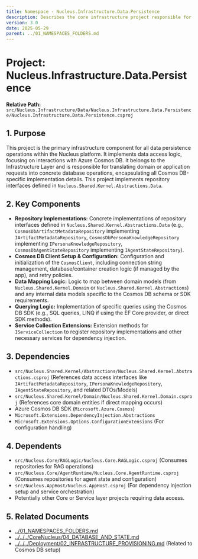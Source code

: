 ```yaml
---
title: Namespace - Nucleus.Infrastructure.Data.Persistence
description: Describes the core infrastructure project responsible for all data persistence concerns, primarily implementing repository interfaces for Azure Cosmos DB.
version: 3.0
date: 2025-05-29
parent: ../01_NAMESPACES_FOLDERS.md
---
```


# Project: Nucleus.Infrastructure.Data.Persistence

**Relative Path:** `src/Nucleus.Infrastructure/Data/Nucleus.Infrastructure.Data.Persistence/Nucleus.Infrastructure.Data.Persistence.csproj`

## 1. Purpose

This project is the primary infrastructure component for all data persistence operations within the Nucleus platform. It implements data access logic, focusing on interactions with Azure Cosmos DB. It belongs to the Infrastructure Layer and is responsible for translating domain or application requests into concrete database operations, encapsulating all Cosmos DB-specific implementation details. This project implements repository interfaces defined in `Nucleus.Shared.Kernel.Abstractions.Data`.

## 2. Key Components

*   **Repository Implementations:** Concrete implementations of repository interfaces defined in `Nucleus.Shared.Kernel.Abstractions.Data` (e.g., `CosmosDbArtifactMetadataRepository` implementing `IArtifactMetadataRepository`, `CosmosDbPersonaKnowledgeRepository` implementing `IPersonaKnowledgeRepository`, `CosmosDbAgentStateRepository` implementing `IAgentStateRepository`).
*   **Cosmos DB Client Setup & Configuration:** Configuration and initialization of the `CosmosClient`, including connection string management, database/container creation logic (if managed by the app), and retry policies.
*   **Data Mapping Logic:** Logic to map between domain models (from `Nucleus.Shared.Kernel.Domain` or `Nucleus.Shared.Kernel.Abstractions`) and any internal data models specific to the Cosmos DB schema or SDK requirements.
*   **Querying Logic:** Implementation of specific queries using the Cosmos DB SDK (e.g., SQL queries, LINQ if using the EF Core provider, or direct SDK methods).
*   **Service Collection Extensions:** Extension methods for `IServiceCollection` to register repository implementations and other necessary services for dependency injection.

## 3. Dependencies

*   `src/Nucleus.Shared.Kernel/Abstractions/Nucleus.Shared.Kernel.Abstractions.csproj` (References data access interfaces like `IArtifactMetadataRepository`, `IPersonaKnowledgeRepository`, `IAgentStateRepository`, and related DTOs/Models)
*   `src/Nucleus.Shared.Kernel/Domain/Nucleus.Shared.Kernel.Domain.csproj` (References core domain entities if direct mapping occurs)
*   Azure Cosmos DB SDK (`Microsoft.Azure.Cosmos`)
*   `Microsoft.Extensions.DependencyInjection.Abstractions`
*   `Microsoft.Extensions.Options.ConfigurationExtensions` (For configuration handling)

## 4. Dependents

*   `src/Nucleus.Core/RAGLogic/Nucleus.Core.RAGLogic.csproj` (Consumes repositories for RAG operations)
*   `src/Nucleus.Core/AgentRuntime/Nucleus.Core.AgentRuntime.csproj` (Consumes repositories for agent state and configuration)
*   `src/Nucleus.AppHost/Nucleus.AppHost.csproj` (For dependency injection setup and service orchestration)
*   Potentially other Core or Service layer projects requiring data access.

## 5. Related Documents

*   [../01_NAMESPACES_FOLDERS.md](../01_NAMESPACES_FOLDERS.md)
*   [../../../CoreNucleus/04_DATABASE_AND_STATE.md](../../../CoreNucleus/04_DATABASE_AND_STATE.md)
*   [../../../Deployment/02_INFRASTRUCTURE_PROVISIONING.md](../../../Deployment/02_INFRASTRUCTURE_PROVISIONING.md) (Related to Cosmos DB setup)
